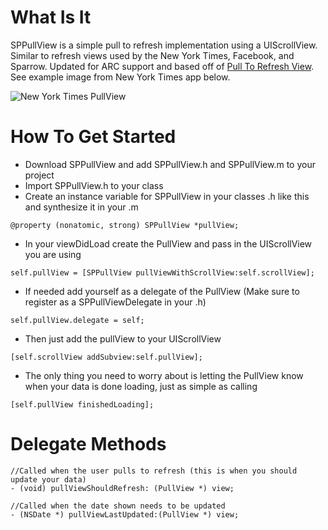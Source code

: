 What Is It
==========

SPPullView is a simple pull to refresh implementation using a UIScrollView.  Similar to refresh views used by the New York Times, Facebook, and Sparrow.  Updated for ARC support and based off of [Pull To Refresh View](https://github.com/chpwn/PullToRefreshView).  See example image from New York Times app below.

![New York Times PullView](http://imgur.com/kE3o3.png)


How To Get Started
==================

-  Download SPPullView and add SPPullView.h and SPPullView.m to your project
-  Import SPPullView.h to your class
-  Create an instance variable for SPPullView in your classes .h like this and synthesize it in your .m

```
@property (nonatomic, strong) SPPullView *pullView;
```

-  In your viewDidLoad create the PullView and pass in the UIScrollView you are using

``` 
self.pullView = [SPPullView pullViewWithScrollView:self.scrollView];
```

-  If needed add yourself as a delegate of the PullView (Make sure to register as a SPPullViewDelegate in your .h)

``` 
self.pullView.delegate = self;
```

-  Then just add the pullView to your UIScrollView

``` 
[self.scrollView addSubview:self.pullView];
```

-  The only thing you need to worry about is letting the PullView know when your data is done loading, just as simple as calling

``` 
[self.pullView finishedLoading];
```

Delegate Methods
================

``` 
//Called when the user pulls to refresh (this is when you should update your data)
- (void) pullViewShouldRefresh: (PullView *) view;

//Called when the date shown needs to be updated
- (NSDate *) pullViewLastUpdated:(PullView *) view;
```